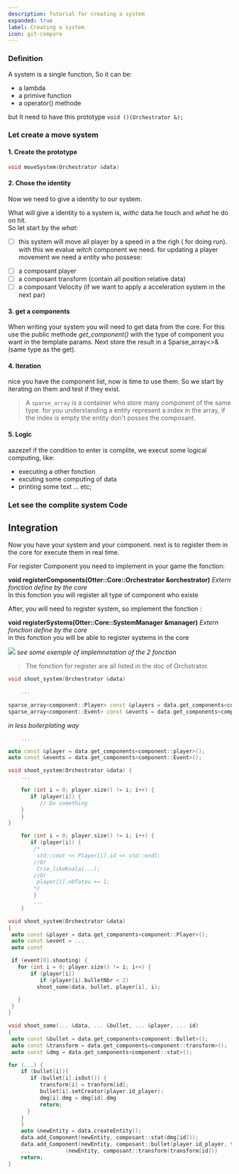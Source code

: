```yaml
---
description: Tutorial for creating a system
expanded: true
label: Creating a system
icon: git-compare
---
```


### Definition

A system is a single function, So it can be:
- a lambda
- a primive function
- a operator() methode

but It need to have this prototype ```void ()(Orchestrator &);```

### Let create a move system
#### 1. Create the prototype

```c++
void moveSystem(Orchestrator &data)
```
#### 2. Chose the identity   

Now we need to give a identity to our system.

What will give a identity to a system is, _withc_ data he touch and _what_ he do on hit.  
So let start by the _what_:
+ [ ] this system will move all player by a speed in a the righ ( for doing run).   
with this we evalue _witch_ component we need.
for updating a player movement we need a entity who possese:
- [ ] a composant player
- [ ] a composant transform (contain all position relative data)
- [ ] a composant Velocity (if we want to apply a acceleration system in the next par)

#### 3. get a components

When writing your system you will need to get data from the core.
For this use the public methode _get_component()_ with the type of component you want in the template params.
Next store the result in a Sparse_array<>& (same type as the get).

#### 4. Iteration

nice you have the component list, now is time to use them.
So we start by iterating on them and test if they exist.

> A `sparse_array` is a container who store many component of the same type.
for you understanding a entity represent a index in the array, if the index is empty the entity don't posses the composant.

#### 5. Logic

aazezef
if the condition to enter is complite, we execut some logical computing, like:
- executing a other fonction
- excuting some computing of data
- printing some text
... etc;

### Let see the complite system Code

## Integration

Now you have your system and your component. next is to register them in the core for execute them in real time.

For register Component you need to implement in your game the fonction:    

**void registerComponents(Otter::Core::Orchestrator &orchestrator)**  _Extern fonction define by the core_     
In this fonction you will register all type of component who existe

After, you will need to register system, so implement the fonction :

**void registerSystems(Otter::Core::SystemManager &manager)**    _Extern fonction define by the core_   
in this fonction you will be able to register systems in the core


![](./integration.png) _see some exemple of implemnetation of the 2 fonction_

> The fonction for register are all listed in the doc of Orchstrator.


```c++
void shoot_system(Orchestrator &data)
```


```c++
	...
	
sparse_array<component::Player> const &players = data.get_components<component::player>();
sparse_array<component::Event> const &events = data.get_components<component::Event>();
```
 _in less boilerplating way_

```c++
    ...

auto const &player = data.get_components<component::player>();
auto const &events = data.get_components<component::Event>();
```


```c++
void shoot_system(Orchestrator &data) {
    ...

    for (int i = 0; player.size() != i; i++) {
       if (player[i]) {
    	  // Do something
	}
    }
}
```


```c++
    for (int i = 0; player.size() != i; i++) {
       if (player[i]) {
        /*
	     std::cout << Player[i].id << std::endl;
	    //Or
	     Crie_likeKoala(...);
	    //Or
	     player[i].nbTatou += 1;
	    */
	    }
	    ...
	}
```



```c++
void shoot_system(Orchestrator &data)
{
 auto const &player = data.get_components<component::Player>();
 auto const &event = ...
 auto const

 if (event[0].shooting) {
   for (int i = 0; player.size() != i; i++) {
       if (player[i])
       	  if (player[i].bulletNbr < 2)
	     shoot_some(data, bullet, player[i], i);

   }
 }
}

void shoot_some(... &data, ... &bullet, ... &player, ... id)
{
 auto const &bullet = data.get_components<component::Bullet>();
 auto const &transform = data.get_components<component::transform>();
 auto const &dmg = data.get_components<component::stat>();

for (...) {
    if (bullet[i]){
       if (bullet[i].isOut()) {
          transform[i] = tranform[id];
          bullet[i].setCreator(player.id_player);
          dmg[i].dmg = dmg[id].dmg
          return;
	  }
	}
    }
    auto &newEntity = data.createEntity();
    data.add_Component(newEntity, composant::stat(dmg[id]));
    data.add_Component(newEntity, composant::bullet(player.id_player, true));
    ... 	      (newEntity, composant::transform(transform[id]))
    return;
}

```
